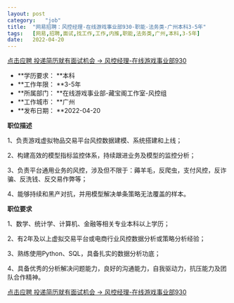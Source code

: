 ```yaml
---
layout:	post
category:	"job"
title:	"网易招聘：风控经理-在线游戏事业部930-职能-法务类-广州本科3-5年"
tags:	[网易,招聘,面试,找工作,工作,内推,职能,法务类,广州,本科,3-5年]
date:	2022-04-20
---
```


[点击应聘 投递简历就有面试机会 ->  风控经理-在线游戏事业部930](http://mobile.bole.netease.com/bole/boleDetail?id=24180&employeeId=346f03c3cda5f04c&key=all)



- **学历要求： **本科
- **工作年限： **3-5年
- **所属部门： **在线游戏事业部-藏宝阁工作室-风控组
- **工作城市： **广州
- **发布日期： **2022-04-20



**职位描述**

1、负责游戏虚拟物品交易平台风控数据建模、系统搭建和上线；

2、构建高效的模型指标监控体系，持续跟进业务及模型的监控分析；

3、负责平台通用业务的风控，涉及但不限于：薅羊毛，反爬虫，支付风控，反诈骗、反洗钱、反交易作弊等；

4、能够持续和黑产对抗，并用模型解决单条策略无法覆盖的样本。



**职位要求**

1、数学、统计学、计算机、金融等相关专业本科以上学历；

2、有2年及以上虚拟交易平台或电商行业风控数据分析或策略分析经验；

3、熟练使用Python、SQL，具备扎实的数据分析功底；

4、具备优秀的分析解决问题能力，良好的沟通能力，自我驱动力，抗压能力及团队合作精神。



[点击应聘 投递简历就有面试机会 ->  风控经理-在线游戏事业部930](http://mobile.bole.netease.com/bole/boleDetail?id=24180&employeeId=346f03c3cda5f04c&key=all)